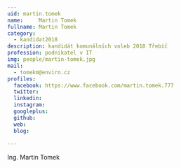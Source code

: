 ```yaml
---
uid: martin.tomek
name:     Martin Tomek
fullname: Martin Tomek
category:
  - kandidat2018
description: kandidát komunálních voleb 2018 Třebíč
profession: podnikatel v IT
img: people/martin-tomek.jpg
mail:
  - tomekm@enviro.cz
profiles:
  facebook: https://www.facebook.com/martin.tomek.777
  twitter: 
  linkedin: 
  instagram: 
  googleplus: 
  github: 
  web: 
  blog: 
  
---
```


Ing. Martin Tomek
